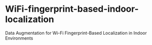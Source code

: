# WiFi-fingerprint-based-indoor-localization
 Data Augmentation for Wi-Fi Fingerprint-Based Localization in Indoor Environments
